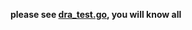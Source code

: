 **please see [dra_test.go](https://github.com/txg5214/dfa/blob/master/dra_test.go), you will know all**